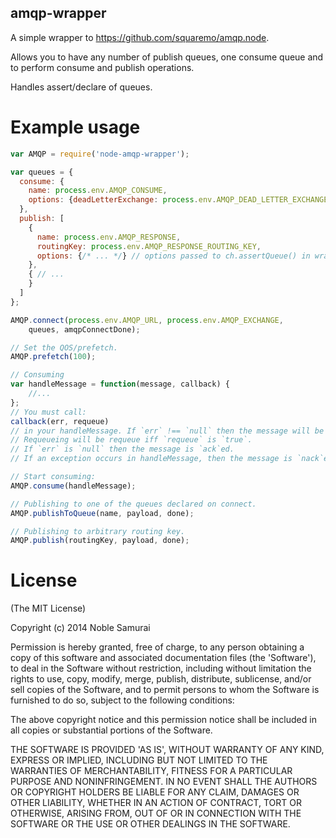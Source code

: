amqp-wrapper
----------------

A simple wrapper to https://github.com/squaremo/amqp.node.

Allows you to have any number of publish queues, one consume queue and to perform
consume and publish operations.

Handles assert/declare of queues.

# Example usage
```javascript
var AMQP = require('node-amqp-wrapper');

var queues = {
  consume: {
    name: process.env.AMQP_CONSUME,
    options: {deadLetterExchange: process.env.AMQP_DEAD_LETTER_EXCHANGE}
  },
  publish: [
    {
      name: process.env.AMQP_RESPONSE,
      routingKey: process.env.AMQP_RESPONSE_ROUTING_KEY,
      options: {/* ... */} // options passed to ch.assertQueue() in wrapped lib.
    },
    { // ...
    }
  ]
};

AMQP.connect(process.env.AMQP_URL, process.env.AMQP_EXCHANGE,
    queues, amqpConnectDone);

// Set the QOS/prefetch.
AMQP.prefetch(100);

// Consuming
var handleMessage = function(message, callback) {
	//...
};
// You must call:
callback(err, requeue)
// in your handleMessage. If `err` !== `null` then the message will be `nack`ed.
// Requeueing will be requeue iff `requeue` is `true`.
// If `err` is `null` then the message is `ack`ed.
// If an exception occurs in handleMessage, then the message is `nack`ed and not requeued.

// Start consuming:
AMQP.consume(handleMessage);

// Publishing to one of the queues declared on connect.
AMQP.publishToQueue(name, payload, done);

// Publishing to arbitrary routing key.
AMQP.publish(routingKey, payload, done);
```

# License

(The MIT License)

Copyright (c) 2014 Noble Samurai

Permission is hereby granted, free of charge, to any person obtaining
a copy of this software and associated documentation files (the
'Software'), to deal in the Software without restriction, including
without limitation the rights to use, copy, modify, merge, publish,
distribute, sublicense, and/or sell copies of the Software, and to
permit persons to whom the Software is furnished to do so, subject to
the following conditions:

The above copyright notice and this permission notice shall be
included in all copies or substantial portions of the Software.

THE SOFTWARE IS PROVIDED 'AS IS', WITHOUT WARRANTY OF ANY KIND,
EXPRESS OR IMPLIED, INCLUDING BUT NOT LIMITED TO THE WARRANTIES OF
MERCHANTABILITY, FITNESS FOR A PARTICULAR PURPOSE AND NONINFRINGEMENT.
IN NO EVENT SHALL THE AUTHORS OR COPYRIGHT HOLDERS BE LIABLE FOR ANY
CLAIM, DAMAGES OR OTHER LIABILITY, WHETHER IN AN ACTION OF CONTRACT,
TORT OR OTHERWISE, ARISING FROM, OUT OF OR IN CONNECTION WITH THE
SOFTWARE OR THE USE OR OTHER DEALINGS IN THE SOFTWARE.
